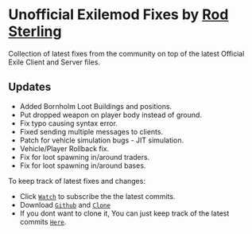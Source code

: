 Unofficial Exilemod Fixes by [Rod Sterling](https://github.com/Rod-Serling)
=============
Collection of latest fixes from the community on top of the latest Official Exile Client and Server files. 

Updates
--------------------------
- Added Bornholm Loot Buildings and positions.
- Put dropped weapon on player body instead of ground.
- Fix typo causing syntax error.
- Fixed sending multiple messages to clients.
- Patch for vehicle simulation bugs - JIT simulation.
- Vehicle/Player Rollback fix.
- Fix for loot spawning in/around traders.
- Fix for loot spawning in/around bases.

To keep track of latest fixes and changes:
- Click [`Watch`](https://github.com/Exile-UnofficialDevs/Exile-Unofficial/subscription) to subscribe the the latest commits.
- Download [`Github`](https://desktop.github.com/) and [`Clone`](github-windows://openRepo/https://github.com/Exile-UnofficialDevs/Exile-Unofficial)
- If you dont want to clone it, You can just keep track of the latest commits [`Here`](https://github.com/Exile-UnofficialDevs/Exile-Unofficial/commits/master).
